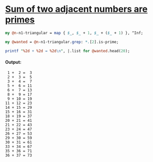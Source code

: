 [1]: https://rosettacode.org/wiki/Sum_of_two_adjacent_numbers_are_primes

# [Sum of two adjacent numbers are primes][1]

```perl
my @n-n1-triangular = map { $_, $_ + 1, $_ + ($_ + 1) }, ^Inf;

my @wanted = @n-n1-triangular.grep: *.[2].is-prime;

printf "%2d + %2d = %2d\n", |.list for @wanted.head(20);
```

#### Output:
```
 1 +  2 =  3
 2 +  3 =  5
 3 +  4 =  7
 5 +  6 = 11
 6 +  7 = 13
 8 +  9 = 17
 9 + 10 = 19
11 + 12 = 23
14 + 15 = 29
15 + 16 = 31
18 + 19 = 37
20 + 21 = 41
21 + 22 = 43
23 + 24 = 47
26 + 27 = 53
29 + 30 = 59
30 + 31 = 61
33 + 34 = 67
35 + 36 = 71
36 + 37 = 73
```
